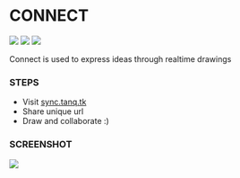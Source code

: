 # CONNECT
![](https://img.shields.io/static/v1?style=for-the-badge&label=POWERED%20BY&message=VUE.JS&color=4FC08D&logo=VUE.JS)
![](https://img.shields.io/static/v1?style=for-the-badge&label=REALTIME&message=SOCKET.IO&color=010101&logo=SOCKET.IO)
![](https://img.shields.io/static/v1?style=for-the-badge&label=HOSTED%20ON&message=VERCEL&color=000000&logo=VERCEL)

Connect is used to express ideas through realtime drawings

### STEPS
- Visit [sync.tanq.tk](https://sync.tanq.tk)
- Share unique url
- Draw and collaborate :)

### SCREENSHOT 
![](https://i.imgur.com/tr6L4I4.png)
